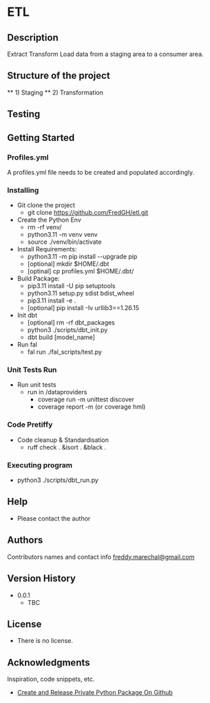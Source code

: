 
# ETL

## Description
Extract Transform Load data from a staging area to a consumer area.

## Structure of the project
** 1) Staging
** 2) Transformation

## Testing

## Getting Started

### Profiles.yml
A profiles.yml file needs to be created and populated accordingly.

### Installing
* Git clone the project
    * git clone https://github.com/FredGH/etl.git
* Create the Python Env
    * rm -rf venv/
    * python3.11 -m venv venv
    * source ./venv/bin/activate
* Install Requirements:
    * python3.11 -m pip install --upgrade pip
    * [optional] mkdir $HOME/.dbt
    * [optinal] cp profiles.yml $HOME/.dbt/
* Build Package:    
    * pip3.11 install -U pip setuptools
    * python3.11 setup.py sdist bdist_wheel
    * pip3.11 install -e .
    * [optional] pip install -Iv urllib3==1.26.15
* Init dbt
    *  [optional]  rm -rf dbt_packages
    *  python3 ./scripts/dbt_init.py     
    * dbt build [model_name]
* Run fal   
    * fal run ./fal_scripts/test.py
    


### Unit Tests Run
* Run unit tests
    * run in /dataproviders 
        * coverage run -m unittest discover
        * coverage report -m (or coverage hml)

### Code Pretiffy
* Code cleanup & Standardisation
    * ruff check . &isort . &black .

### Executing program
* python3 ./scripts/dbt_run.py

## Help
* Please contact the author

## Authors
Contributors names and contact info
freddy.marechal@gmail.com

## Version History
* 0.0.1
    * TBC

## License
* There is no license.

## Acknowledgments
Inspiration, code snippets, etc.
* [Create and Release Private Python Package On Github](https://dev.to/abdellahhallou/create-and-release-a-private-python-package-on-github-2oae)
